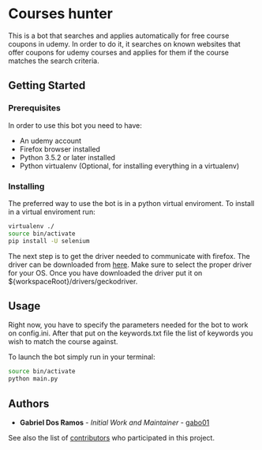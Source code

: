 # Courses hunter

This is a bot that searches and applies automatically for free course coupons in udemy.
In order to do it, it searches on known websites that offer coupons for udemy courses and
applies for them if the course matches the search criteria.

## Getting Started

### Prerequisites

In order to use this bot you need to have:

- An udemy account
- Firefox browser installed
- Python 3.5.2 or later installed
- Python virtualenv (Optional, for installing everything in a virtualenv)

### Installing

The preferred way to use the bot is in a python virtual enviroment. To install in a virtual
enviroment run:

```bash
virtualenv ./
source bin/activate
pip install -U selenium
```

The next step is to get the driver needed to communicate with firefox. The driver can be
downloaded from [here](https://github.com/mozilla/geckodriver/releases). Make sure to select
the proper driver for your OS. Once you have downloaded the driver put it on
${workspaceRoot}/drivers/geckodriver.

## Usage

Right now, you have to specify the parameters needed for the bot to work on config.ini. After
that put on the keywords.txt file the list of keywords you wish to match the course against.

To launch the bot simply run in your terminal:

```bash
source bin/activate
python main.py
```

## Authors

- **Gabriel Dos Ramos** - *Initial Work and Maintainer* - [gabo01](https:://github.com/gabo01)

See also the list of [contributors](https://github.com/codesign-international/courses-hunter) who participated in this project.
